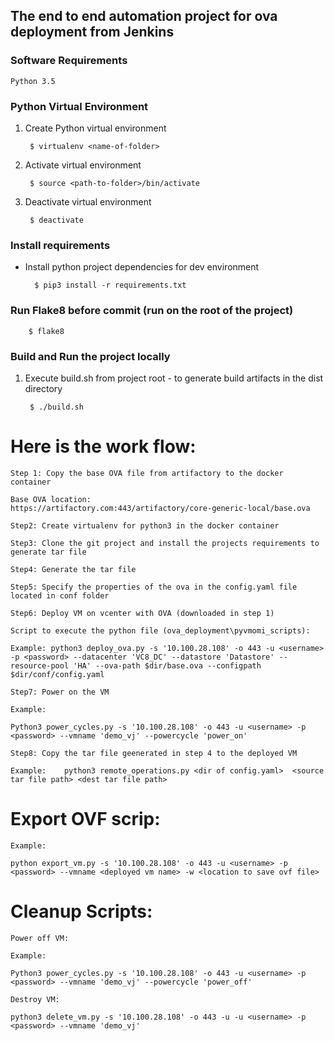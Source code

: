 ## The end to end automation project for ova deployment from Jenkins

### Software Requirements

    Python 3.5

### Python Virtual Environment

1. Create Python virtual environment

        $ virtualenv <name-of-folder>

2. Activate virtual environment

        $ source <path-to-folder>/bin/activate

3. Deactivate virtual environment

        $ deactivate


### Install requirements

* Install python project dependencies for dev environment


        $ pip3 install -r requirements.txt

### Run Flake8 before commit (run on the root of the project)

        $ flake8

### Build and Run the project locally

1. Execute build.sh from project root - to generate build artifacts in the dist directory

        $ ./build.sh


# Here is the work flow:

    Step 1: Copy the base OVA file from artifactory to the docker container

    Base OVA location:
    https://artifactory.com:443/artifactory/core-generic-local/base.ova

    Step2: Create virtualenv for python3 in the docker container

    Step3: Clone the git project and install the projects requirements to generate tar file

    Step4: Generate the tar file

    Step5: Specify the properties of the ova in the config.yaml file located in conf folder

    Step6: Deploy VM on vcenter with OVA (downloaded in step 1)

    Script to execute the python file (ova_deployment\pyvmomi_scripts):

    Example: python3 deploy_ova.py -s '10.100.28.108' -o 443 -u <username> -p <password> --datacenter 'VC8_DC' --datastore 'Datastore' --resource-pool 'HA' --ova-path $dir/base.ova --configpath $dir/conf/config.yaml

    Step7: Power on the VM

    Example:

    Python3 power_cycles.py -s '10.100.28.108' -o 443 -u <username> -p <password> --vmname 'demo_vj' --powercycle 'power_on'

    Step8: Copy the tar file geenerated in step 4 to the deployed VM

    Example:	python3 remote_operations.py <dir of config.yaml>  <source tar file path> <dest tar file path>

# Export OVF scrip:

    Example:

    python export_vm.py -s '10.100.28.108' -o 443 -u <username> -p <password> --vmname <deployed vm name> -w <location to save ovf file>

# Cleanup Scripts:

    Power off VM:

    Example:

    Python3 power_cycles.py -s '10.100.28.108' -o 443 -u <username> -p <password> --vmname 'demo_vj' --powercycle 'power_off'

    Destroy VM:

    python3 delete_vm.py -s '10.100.28.108' -o 443 -u -u <username> -p <password> --vmname 'demo_vj'
